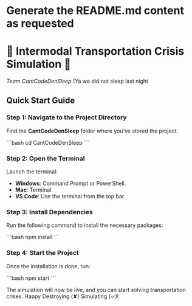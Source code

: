 # Generate the README.md content as requested
# 🚢 **Intermodal Transportation Crisis Simulation** 🚢  
*Team CantCodeDenSleep*       (Ya we did not sleep last night 

## Quick Start Guide

### Step 1: Navigate to the Project Directory  
Find the **CantCodeDenSleep** folder where you’ve stored the project.

\`\`\`bash
cd CantCodeDenSleep
\`\`\`

### Step 2: Open the Terminal  
Launch the terminal:
- **Windows**: Command Prompt or PowerShell.
- **Mac**: Terminal.
- **VS Code**: Use the terminal from the top bar.

### Step 3: Install Dependencies  
Run the following command to install the necessary packages:

\`\`\`bash
npm install
\`\`\`

### Step 4: Start the Project  
Once the installation is done, run:

\`\`\`bash
npm start
\`\`\`

The simulation will now be live, and you can start solving transportation crises. Happy Destroying (✘) Simulating (✓)!

